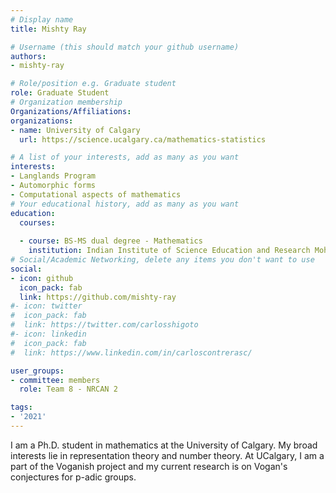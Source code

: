 ```yaml
---
# Display name
title: Mishty Ray

# Username (this should match your github username)
authors:
- mishty-ray

# Role/position e.g. Graduate student
role: Graduate Student
# Organization membership
Organizations/Affiliations:
organizations:
- name: University of Calgary
  url: https://science.ucalgary.ca/mathematics-statistics

# A list of your interests, add as many as you want
interests:
- Langlands Program
- Automorphic forms
- Computational aspects of mathematics
# Your educational history, add as many as you want
education:
  courses:
 
  - course: BS-MS dual degree - Mathematics
    institution: Indian Institute of Science Education and Research Mohali
# Social/Academic Networking, delete any items you don't want to use
social:
- icon: github
  icon_pack: fab
  link: https://github.com/mishty-ray
#- icon: twitter
#  icon_pack: fab
#  link: https://twitter.com/carlosshigoto
#- icon: linkedin
#  icon_pack: fab
#  link: https://www.linkedin.com/in/carloscontrerasc/

user_groups:
- committee: members
  role: Team 8 - NRCAN 2

tags:
- '2021'
---
```

I am a Ph.D. student in mathematics at the University of Calgary. My broad interests lie in representation theory and number theory. At UCalgary, I am a part of the Voganish project and my current research is on Vogan's conjectures for p-adic groups.  
